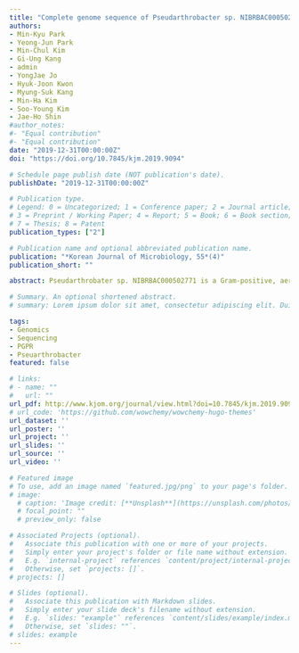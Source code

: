 ```yaml
---
title: "Complete genome sequence of Pseudarthrobacter sp. NIBRBAC000502771 isolated from shooting range soil in Republic of Korea"
authors:
- Min-Kyu Park
- Yeong-Jun Park
- Min-Chul Kim
- Gi-Ung Kang
- admin
- YongJae Jo
- Hyuk-Joon Kwon
- Myung-Suk Kang
- Min-Ha Kim
- Soo-Young Kim
- Jae-Ho Shin
#author_notes:
#- "Equal contribution"
#- "Equal contribution"
date: "2019-12-31T00:00:00Z"
doi: "https://doi.org/10.7845/kjm.2019.9094"

# Schedule page publish date (NOT publication's date).
publishDate: "2019-12-31T00:00:00Z"

# Publication type.
# Legend: 0 = Uncategorized; 1 = Conference paper; 2 = Journal article;
# 3 = Preprint / Working Paper; 4 = Report; 5 = Book; 6 = Book section;
# 7 = Thesis; 8 = Patent
publication_types: ["2"]

# Publication name and optional abbreviated publication name.
publication: "*Korean Journal of Microbiology, 55*(4)"
publication_short: ""

abstract: Pseudarthrobater sp. NIBRBAC000502771 is a Gram-positive, aerobic, rod-shaped and auxin producing bacterium which was isolated from shooting range soil in Hongcheon, Republic of Korea. We report the complete genome sequence of the strain. A whole genome contig was composed of 4,495,979 bp length with 66.1% of G + C contents and 4,295 genes. The complete genome contains genes to produce auxin and genes resist to heavy metals.

# Summary. An optional shortened abstract.
# summary: Lorem ipsum dolor sit amet, consectetur adipiscing elit. Duis posuere tellus ac convallis placerat. Proin tincidunt magna sed ex sollicitudin condimentum.

tags:
- Genomics
- Sequencing
- PGPR
- Pseuarthrobacter
featured: false

# links:
# - name: ""
#   url: ""
url_pdf: http://www.kjom.org/journal/view.html?doi=10.7845/kjm.2019.9094
# url_code: 'https://github.com/wowchemy/wowchemy-hugo-themes'
url_dataset: ''
url_poster: ''
url_project: ''
url_slides: ''
url_source: ''
url_video: ''

# Featured image
# To use, add an image named `featured.jpg/png` to your page's folder. 
# image:
  # caption: 'Image credit: [**Unsplash**](https://unsplash.com/photos/jdD8gXaTZsc)'
  # focal_point: ""
  # preview_only: false

# Associated Projects (optional).
#   Associate this publication with one or more of your projects.
#   Simply enter your project's folder or file name without extension.
#   E.g. `internal-project` references `content/project/internal-project/index.md`.
#   Otherwise, set `projects: []`.
# projects: []

# Slides (optional).
#   Associate this publication with Markdown slides.
#   Simply enter your slide deck's filename without extension.
#   E.g. `slides: "example"` references `content/slides/example/index.md`.
#   Otherwise, set `slides: ""`.
# slides: example
---
```


